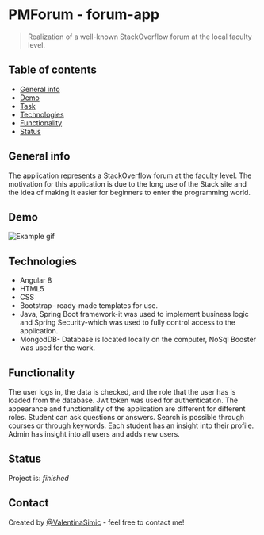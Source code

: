 # PMForum - forum-app
> Realization of a well-known StackOverflow forum at the local faculty level.

## Table of contents
* [General info](#general-info)
* [Demo](#screenshots)
* [Task](#task)
* [Technologies](#technologies)
* [Functionality](#functionality)
* [Status](#status)



## General info
The application represents a StackOverflow forum at the faculty level.
The motivation for this application is due to the long use of the Stack site and the idea of making it easier for beginners to enter the programming world.

## Demo
![Example gif](./demo/PMFORUM.gif) 



## Technologies
* Angular 8
* HTML5
* CSS
* Bootstrap- ready-made templates for use.
* Java, Spring Boot framework-it was used to implement business logic and Spring Security-which was used to fully control       access to the application.
* MongodDB- Database is located locally on the computer, NoSql Booster was used for the work.


## Functionality
The user logs in, the data is checked, and the role that the user has is loaded from the database. Jwt token was used for authentication. The appearance and functionality of the application are different for different roles.
Student can ask questions or answers. Search is possible through courses or through keywords. Each student has an insight into their profile. Admin has insight into all users and adds new users.

## Status
Project is: _finished_


## Contact
Created by [@ValentinaSimic](https://github.com/ValentinaSimic) - feel free to contact me!



